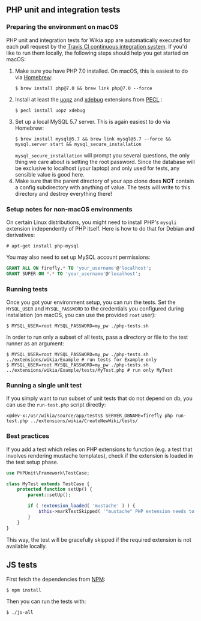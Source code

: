 ## PHP unit and integration tests
### Preparing the environment on macOS
PHP unit and integration tests for Wikia app are automatically executed for each pull request
by the [Travis CI continuous integration system](https://travis-ci.org/Wikia/app/builds).
If you'd like to run them locally, the following steps should help you get started on macOS:
1. Make sure you have PHP 7.0 installed. On macOS, this is easiest to do via [Homebrew](https://brew.sh/):
	```
	$ brew install php@7.0 && brew link php@7.0 --force
	```
2. Install at least the [uopz](https://github.com/krakjoe/uopz) and [xdebug](https://xdebug.org/) extensions from [PECL](https://pecl.php.net/).:
	```
	$ pecl install uopz xdebug
	```
3. Set up a local MySQL 5.7 server. This is again easiest to do via Homebrew:
	```
	$ brew install mysql@5.7 && brew link mysql@5.7 --force && mysql.server start && mysql_secure_installation
	```
	`mysql_secure_installation` will prompt you several questions, the only thing we care about is setting the root password. Since the database will be exclusive to localhost (your laptop) and only used for tests, any sensible value is good here.
4. Make sure that the parent directory of your app clone does **NOT** contain a config subdirectory
with anything of value. The tests will write to this directory and destroy everything there!

### Setup notes for non-macOS environments
On certain Linux distributions, you might need to install PHP's `mysqli` extension independently of PHP itself. Here is how to do that for Debian and derivatives:
```
# apt-get install php-mysql
```

You may also need to set up MySQL account permissions:

```sql
GRANT ALL ON firefly.* TO 'your_username'@'localhost';
GRANT SUPER ON *.* TO 'your_username'@'localhost';
```

### Running tests
Once you got your environment setup, you can run the tests. Set the `MYSQL_USER` and `MYSQL_PASSWORD` to the credentials you configured during installation (on macOS, you can use the provided `root` user):
```
$ MYSQL_USER=root MYSQL_PASSWORD=my_pw ./php-tests.sh
```
In order to run only a subset of all tests, pass a directory or file to the test runner as an argument:
```
$ MYSQL_USER=root MYSQL_PASSWORD=my_pw ./php-tests.sh ../extensions/wikia/Example # run tests for Example only
$ MYSQL_USER=root MYSQL_PASSWORD=my_pw ./php-tests.sh ../extensions/wikia/Example/tests/MyTest.php # run only MyTest
```

### Running a single unit test
If you simply want to run  subset of unit tests that do not depend on db, you can use the `run-test.php` script directly:
```
x@dev-x:/usr/wikia/source/app/tests$ SERVER_DBNAME=firefly php run-test.php ../extensions/wikia/CreateNewWiki/tests/
```

### Best practices
If you add a test which relies on PHP extensions to function (e.g. a test that involves rendering mustache templates),
check if the extension is loaded in the test setup phase.
```php
use PHPUnit\Framework\TestCase;

class MyTest extends TestCase {
	protected function setUp() {
		parent::setUp();

		if ( !extension_loaded( 'mustache' ) ) {
			$this->markTestSkipped( '"mustache" PHP extension needs to be loaded!' );
		}
	}
}
```
This way, the test will be gracefully skipped if the required extension is not available locally.

## JS tests
First fetch the dependencies from [NPM](https://www.npmjs.com/):
```
$ npm install
```
Then you can run the tests with:
```
$ ./js-all
```


